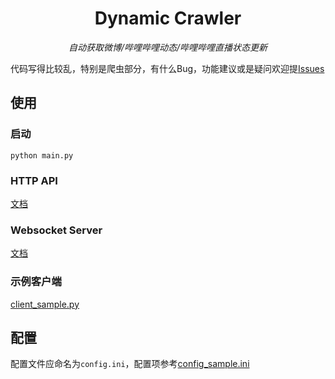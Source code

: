 <div align="center">

# Dynamic Crawler

_自动获取微博/哔哩哔哩动态/哔哩哔哩直播状态更新_  

</div>

代码写得比较乱，特别是爬虫部分，有什么Bug，功能建议或是疑问欢迎提[Issues](https://github.com/Cloud-wish/Dynamic-Crawler/blob/master/docs/HTTP_API.md)

## 使用
### 启动
`python main.py`
### HTTP API
[文档](https://github.com/Cloud-wish/Dynamic-Crawler/blob/master/docs/HTTP_API.md)
### Websocket Server
[文档](https://github.com/Cloud-wish/Dynamic-Crawler/blob/master/docs/Websocket_Server.md)
### 示例客户端
[client_sample.py](https://github.com/Cloud-wish/Dynamic-Crawler/blob/master/client_sample.py)
## 配置
配置文件应命名为`config.ini`，配置项参考[config_sample.ini](https://github.com/Cloud-wish/Dynamic-Crawler/blob/master/config_sample.ini)


